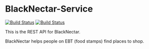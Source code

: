 BlackNectar-Service
=====================
[![Build Status](http://jenkins.redroma.tech/job/BlackNectarService/badge/icon)](http://jenkins.redroma.tech/job/BlackNectarService/)
[![Build Status](https://travis-ci.org/BlackWholeLabs/BlackNectar-Service.svg?branch=develop)](https://travis-ci.org/BlackWholeLabs/BlackNectar-Service)


This is the REST API for BlackNectar.

BlackNectar helps people on EBT (food stamps) find places to shop.
